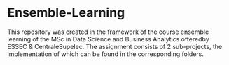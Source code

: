 # Ensemble-Learning
This repository was created in the framework of the course ensemble learning of the MSc in Data Science and Business Analytics offeredby ESSEC & CentraleSupelec.
The assignment consists of 2 sub-projects, the implementation of which can be found in the corresponding folders.
